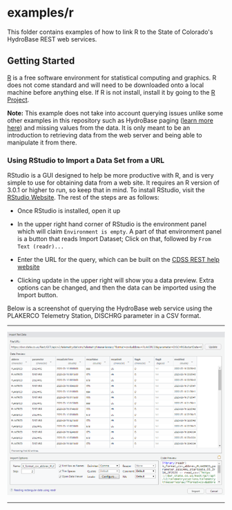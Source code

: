 # examples/r

This folder contains examples of how to link R to the State of Colorado's
HydroBase REST web services.

## Getting Started

[R](https://www.r-project.org/) is a free software environment for statistical
computing and graphics. R does not come standard and will need to be downloaded
onto a local machine before anything else. If R is not install, install it by
going to the [R Project](https://www.r-project.org/).

**Note:** This example does not take into account querying issues unlike some
other examples in this repository such as HydroBase paging
([learn more here](../../README.md#introduction)) and missing values
from the data. It is only meant to be an introduction to retrieving data from
the web server and being able to manipulate it from there.

### Using RStudio to Import a Data Set from a URL

RStudio is a GUI designed to help be more productive with R, and is very simple to
use for obtaining data from a web site. It requires an R version of 3.0.1 or
higher to run, so keep that in mind. To install RStudio, visit the
[RStudio Website](https://rstudio.com/products/rstudio/download/). The rest of the
steps are as follows:

* Once RStudio is installed, open it up

* In the upper right hand corner of RStudio is the environment panel which will
claim `Environment is empty`. A part of that environment panel is a button that
reads Import Dataset; Click on that, followed by `From Text (readr)...`

* Enter the URL for the query, which can be built on the
[CDSS REST help website](https://dwr.state.co.us/rest/get/help)

* Clicking update in the upper right will show you a data preview. Extra options can
be changed, and then the data can be imported using the Import button.

Below is a screenshot of querying the HydroBase web service using the PLAKERCO Telemetry Station, DISCHRG parameter in a CSV format.
****
![R Example](../../README-resources/images/R_example.png)
****
